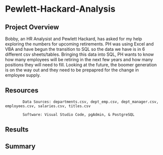 # Pewlett-Hackard-Analysis
## Project Overview
Bobby, an HR Analysist and Pewlett Hackard, has asked for my help exploring the numbers for upcoming retirements. PH was using Excel and VBA and have begun the transition to SQL so the data we have is in 6 different csv sheets/tables. Bringing this data into SQL, PH wants to know how many employees will be retiring in the next few years and how many positions they will need to fill. Looking at the future, the boomer generation is on the way out and they need to be prepapred for the change in employee supply.

## Resources
            Data Sources: departments.csv, dept_emp.csv, dept_manager.csv, employees.csv, salaries.csv, titles.csv
            
            Software: Visual Studio Code, pgAdmin, & PostgreSQL
## Results

## Summary
